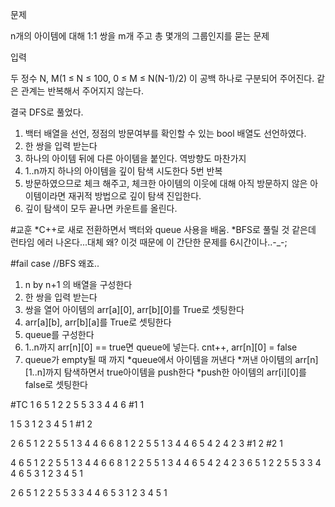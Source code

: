 문제

n개의 아이템에 대해 1:1 쌍을 m개 주고 총 몇개의 그룹인지를 묻는 문제

입력

두 정수 N, M(1 ≤ N ≤ 100, 0 ≤ M ≤ N(N-1)/2) 이 공백 하나로 구분되어 주어진다.
같은 관계는 반복해서 주어지지 않는다.

결국 DFS로 풀었다. 
1. 백터 배열을 선언, 정점의 방문여부를 확인할 수 있는 bool 배열도 선언하였다.
2. 한 쌍을 입력 받는다
3. 하나의 아이템 뒤에 다른 아이템을 붙인다. 역방향도 마찬가지
4. 1..n까지 하나의 아이템을 깊이 탐색 시도한다 5번 반복
5. 방문하였으므로 체크 해주고, 체크한 아이템의 이웃에 대해 아직 방문하지 않은 아이템이라면 재귀적 방법으로 깊이 탐색 진입한다.
6. 깊이 탐색이 모두 끝나면 카운트를 올린다.

#교훈
*C++로 새로 전환하면서 백터와 queue 사용을 배움.
*BFS로 풀릴 것 같은데 런타임 에러 나온다...대체 왜? 이것 때문에 이 간단한 문제를 6시간이나..-_-;


#fail case //BFS 왜죠..
1. n by n+1 의 배열을 구성한다
2. 한 쌍을 입력 받는다
3. 쌍을 열어 아이템의 arr[a][0], arr[b][0]를 True로 셋팅한다
4. arr[a][b], arr[b][a]를 True로 셋팅한다
3. queue를 구성한다
4. 1..n까지 arr[n][0] == true면 queue에 넣는다. cnt++, arr[n][0] = false
7. queue가 empty될 때 까지
*queue에서 아이템을 꺼낸다 
*꺼낸 아이템의 arr[n][1..n]까지 탐색하면서 true아이템을 push한다
*push한 아이템의 arr[i][0]를 false로 셋팅한다

#TC
1
6 5
1 2
2 5
5 3 
3 4
4 6
#1 1

1
5 3
1 2
3 4
5 1
#1 2


2
6 5
1 2
2 5
5 1
3 4
4 6
6 8
1 2
2 5
5 1
3 4
4 6
5 4
2 4
2 3
#1 2
#2 1

4
6 5
1 2
2 5
5 1
3 4
4 6
6 8
1 2
2 5
5 1
3 4
4 6
5 4
2 4
2 3
6 5
1 2
2 5
5 3 
3 4
4 6
5 3
1 2
3 4
5 1

2
6 5
1 2
2 5
5 3 
3 4
4 6
5 3
1 2
3 4
5 1